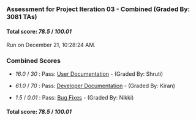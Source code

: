 ### Assessment for Project Iteration 03 - Combined (Graded By: 3081 TAs)

#### Total score: _78.5_ / _100.01_

Run on December 21, 10:28:24 AM.


### Combined Scores

+  _16.0_ / _30_ : Pass: [User Documentation](PROJ_03_UserDoc_Assessment.md) - (Graded By: Shruti)



+  _61.0_ / _70_ : Pass: [Developer Documentation](PROJ_03_DeveloperDoc_Assessment.md) - (Graded By: Kiran)



+  _1.5_ / _0.01_ : Pass: [Bug Fixes](PROJ_03_BugFixes_Assessment.md) - (Graded By: Nikki)



#### Total score: _78.5_ / _100.01_

